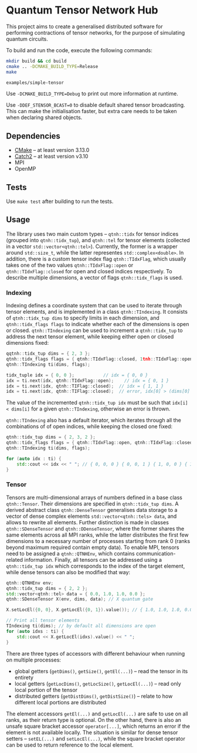 # Quantum Tensor Network Hub

This project aims to create a generalised distributed software for performing contractions of tensor networks, for the purpose of simulating quantum circuits. 

To build and run the code, execute the following commands: 

```bash
mkdir build && cd build
cmake .. -DCMAKE_BUILD_TYPE=Release
make

examples/simple-tensor
```

Use `-DCMAKE_BUILD_TYPE=Debug` to print out more information at runtime. 

Use `-DDEF_STENSOR_BCAST=0` to disable default shared tensor broadcasting. This can make the initialisation faster, but extra care needs to be taken when declaring shared objects. 


## Dependencies

 * [CMake](https://cmake.org/) – at least version 3.13.0
 * [Catch2](https://github.com/catchorg/Catch2) – at least version v3.10
 * MPI
 * OpenMP


## Tests

Use `make test` after building to run the tests. 


## Usage

The library uses two main custom types – `qtnh::tidx` for tensor indices (grouped into `qtnh::tidx_tup`), and `qtnh::tel` for tensor elements (collected in a vector `std::vector<qtnh::tel>`). Currently, the former is a wrapper around `std::size_t`, while the latter representes `std::complex<double>`. In addition, there is a custom tensor index flag `qtnh::TIdxFlag`, which usually takes one of the two values `qtnh::TIdxFlag::open` or `qtnh::TIdxFlag::closed` for open and closed indices respectively. To describe multiple dimensions, a vector of flags `qtnh::tidx_flags` is used. 

### Indexing

Indexing defines a coordinate system that can be used to iterate through tensor elements, and is implemented in a class `qtnh::TIndexing`. It consists of `qtnh::tidx_tup dims` to specify limits in each dimension, and `qtnh::tidx_flags flags` to indicate whether each of the dimensions is open or closed. `qtnh::TIndexing` can be used to increment a `qtnh::tidx_tup` to address the next tensor element, while keeping either open or closed dimensions fixed: 

```c++
qqtnh::tidx_tup dims = { 2, 3 };
qtnh::tidx_flags flags = { qtnh::TIdxFlag::closed, 1tnh::TIdxFlag::open };
qtnh::TIndexing ti(dims, flags);

tidx_tuple idx = { 0, 0 };           // idx = { 0, 0 }
idx = ti.next(idx, qtnh::TIdxFlag::open);    // idx = { 0, 1 }
idx = ti.next(idx, qtnh::TIFlag::closed);  // idx = { 1, 1 }
idx = ti.next(idx, qtnh::TIFlag::closed);  // error, idx[0] > (dims[0] - 1)
```

The value of the incremented `qtnh::tidx_tup idx` must be such that `idx[i] < dims[i]` for a given `qtnh::TIndexing`, otherwise an error is thrown. 

`qtnh::TIndexing` also has a default iterator, which iterates through all the combinations of of open indices, while keeping the closed one fixed: 

```c++
qtnh::tidx_tup dims = { 2, 3, 2 };
qtnh::tidx_flags flags = { qtnh::TIdxFlag::open, qtnh::TIdxFlag::closed, qtnh::TIdxFlag::open };
qtnh::TIndexing ti(dims, flags);

for (auto idx : ti) {
    std::cout << idx << " "; // { 0, 0, 0 } { 0, 0, 1 } { 1, 0, 0 } { 1, 0, 1 },
}
```

### Tensor

Tensors are multi-dimensional arrays of numbers defined in a base class `qtnh::Tensor`. Their dimensions are specified in `qtnh::tidx_tup dims`. A derived abstract class `qtnh::DenseTensor` generalises data storage to a vector of dense complex elements `std::vector<qtnh::tels> data`, and allows to rewrite all elements. Further distinction is made in classes `qtnh::SDenseTensor` and `qtnh::DDenseTensor`, where the former shares the same elements across all MPI ranks, while the latter distributes the first few dimensions to a necessary number of processes starting from rank 0 (ranks beyond maximum required contain empty data). To enable MPI, tensors need to be assigned a `qtnh::QTNHEnv`, which contains communication-related information. Finally, all tensors can be addressed using a `qtnh::tidx_tup idx` which corresponds to the index of the target element, while dense tensors can also be modified that way: 

```c++
qtnh::QTNHEnv env;
qtnh::tidx_tup dims = { 2, 2 };
std::vector<qtnh::tel> data = { 0.0, 1.0, 1.0, 0.0 };
qtnh::SDenseTensor X(env, dims, data); // X quantum gate

X.setLocEl({0, 0}, X.getLocEl({0, 1}).value()); // { 1.0, 1.0, 1.0, 0.0 };

// Print all tensor elements
TIndexing ti(dims); // by default all dimensions are open
for (auto idxs : ti) {
    std::cout << X.getLocEl(idxs).value() << " ";
}
```

There are three types of accessors with different behaviour when running on multiple processes: 
- global getters (`getDims()`, `getSize()`, `getEl(...)`) – read the tensor in its entirety
- local getters (`getLocDims()`, `getLocSize()`, `getLocEl(...)`) – read only local portion of the tensor
- distributed getters (`getDistDims()`, `getDistSize()`) – relate to how different local portions are distributed

The element accessors `getEl(...)` and `getLocEl(...)` are safe to use on all ranks, as their return type is optional. On the other hand, there is also an unsafe square bracket accessor `operator[...]`, which returns an error if the element is not available locally. The situation is similar for dense tensor setters – `setEL(...)` and `setLocEl(...)`, while the square bracket operator can be used to return reference to the local element.  

